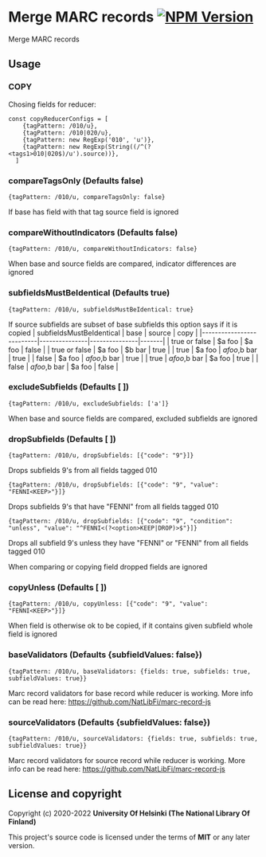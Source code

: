 # Merge MARC records [![NPM Version](https://img.shields.io/npm/v/@natlibfi/marc-record-merge.svg)](https://npmjs.org/package/@natlibfi/marc-record-merge)

Merge MARC records

## Usage
### COPY

Chosing fields for reducer:
```
const copyReducerConfigs = [
    {tagPattern: /010/u},
    {tagPattern: /010|020/u},
    {tagPattern: new RegExp('010', 'u')},
    {tagPattern: new RegExp(String((/^(?<tags1>010|020$)/u').source))},
  ]
```

### compareTagsOnly (Defaults false)
```
{tagPattern: /010/u, compareTagsOnly: false}
```

If base has field with that tag source field is ignored

### compareWithoutIndicators (Defaults false)
```
{tagPattern: /010/u, compareWithoutIndicators: false}
```

When base and source fields are compared, indicator differences are ignored

### subfieldsMustBeIdentical (Defaults true)
```
{tagPattern: /010/u, subfieldsMustBeIdentical: true}
```

If source subfields are subset of base subfields this option says if it is copied
| subfieldsMustBeIdentical | base          | source        | copy  |
|--------------------------|---------------|---------------|-------|
| true or false            | $a foo        | $a foo        | false |
| true or false            | $a foo        | $b bar        | true  |
| true                     | $a foo        | $a foo,$b bar | true  |
| false                    | $a foo        | $a foo,$b bar | true  |
| true                     | $a foo,$b bar | $a foo        | true  |
| false                    | $a foo,$b bar | $a foo        | false |

### excludeSubfields (Defaults [ ])
```
{tagPattern: /010/u, excludeSubfields: ['a']}
```

When base and source fields are compared, excluded subfields are ignored

### dropSubfields (Defaults [ ])
```
{tagPattern: /010/u, dropSubfields: [{"code": "9"}]}
```
Drops subfields 9's from all fields tagged 010

```
{tagPattern: /010/u, dropSubfields: [{"code": "9", "value": "FENNI<KEEP>"}]}
```
Drops subfields 9's that have "FENNI<KEEP>" from all fields tagged 010


```
{tagPattern: /010/u, dropSubfields: [{"code": "9", "condition": "unless", "value": "^FENNI<(?<option>KEEP|DROP)>$"}]}
```
Drops all subfield 9's unless they have "FENNI<KEEP>" or "FENNI<DROP>" from all fields tagged 010


When comparing or copying field dropped fields are ignored

### copyUnless (Defaults [ ])
```
{tagPattern: /010/u, copyUnless: [{"code": "9", "value": "FENNI<KEEP>"}]}
```

When field is otherwise ok to be copied, if it contains given subfield whole field is ignored

### baseValidators (Defaults {subfieldValues: false})
```
{tagPattern: /010/u, baseValidators: {fields: true, subfields: true, subfieldValues: true}}
```

Marc record validators for base record while reducer is working.
More info can be read here: https://github.com/NatLibFi/marc-record-js

### sourceValidators (Defaults {subfieldValues: false})
```
{tagPattern: /010/u, sourceValidators: {fields: true, subfields: true, subfieldValues: true}}
```

Marc record validators for source record while reducer is working.
More info can be read here: https://github.com/NatLibFi/marc-record-js

## License and copyright

Copyright (c) 2020-2022 **University Of Helsinki (The National Library Of Finland)**

This project's source code is licensed under the terms of **MIT** or any later version.
